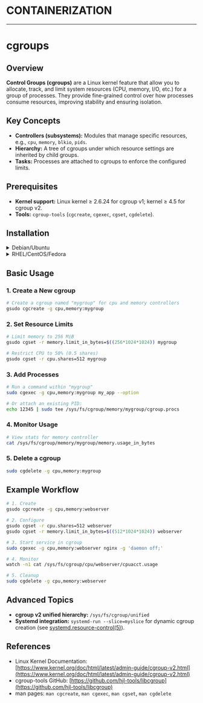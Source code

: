 # CONTAINERIZATION

---

# cgroups

## Overview

**Control Groups (cgroups)** are a Linux kernel feature that allow you to allocate, track, and limit system resources (CPU, memory, I/O, etc.) for a group of processes. They provide fine‑grained control over how processes consume resources, improving stability and ensuring isolation.

## Key Concepts

* **Controllers (subsystems):** Modules that manage specific resources, e.g., `cpu`, `memory`, `blkio`, `pids`.
* **Hierarchy:** A tree of cgroups under which resource settings are inherited by child groups.
* **Tasks:** Processes are attached to cgroups to enforce the configured limits.

## Prerequisites

* **Kernel support:** Linux kernel ≥ 2.6.24 for cgroup v1; kernel ≥ 4.5 for cgroup v2.
* **Tools:** `cgroup-tools` (`cgcreate`, `cgexec`, `cgset`, `cgdelete`).

## Installation

<details>
<summary>Debian/Ubuntu</summary>
```bash
sudo apt update
sudo apt install cgroup-tools
```
</details>

<details>
<summary>RHEL/CentOS/Fedora</summary>
```bash
sudo yum install libcgroup-tools
```
</details>

## Basic Usage

### 1. Create a New cgroup

```bash
# Create a cgroup named "mygroup" for cpu and memory controllers
gsudo cgcreate -g cpu,memory:mygroup
```

### 2. Set Resource Limits

```bash
# Limit memory to 256 MiB
gsudo cgset -r memory.limit_in_bytes=$((256*1024*1024)) mygroup

# Restrict CPU to 50% (0.5 shares)
gsudo cgset -r cpu.shares=512 mygroup
```

### 3. Add Processes

```bash
# Run a command within "mygroup"
sudo cgexec -g cpu,memory:mygroup my_app --option

# Or attach an existing PID:
echo 12345 | sudo tee /sys/fs/cgroup/memory/mygroup/cgroup.procs
```

### 4. Monitor Usage

```bash
# View stats for memory controller
cat /sys/fs/cgroup/memory/mygroup/memory.usage_in_bytes
```

### 5. Delete a cgroup

```bash
sudo cgdelete -g cpu,memory:mygroup
```

## Example Workflow

```bash
# 1. Create
gsudo cgcreate -g cpu,memory:webserver

# 2. Configure
gsudo cgset -r cpu.shares=512 webserver
gsudo cgset -r memory.limit_in_bytes=$((512*1024*1024)) webserver

# 3. Start service in cgroup
sudo cgexec -g cpu,memory:webserver nginx -g 'daemon off;'

# 4. Monitor
watch -n1 cat /sys/fs/cgroup/cpu/webserver/cpuacct.usage

# 5. Cleanup
sudo cgdelete -g cpu,memory:webserver
```

## Advanced Topics

* **cgroup v2 unified hierarchy:** `/sys/fs/cgroup/unified`
* **Systemd integration:** `systemd-run --slice=myslice` for dynamic cgroup creation (see [systemd.resource-control(5)](https://www.freedesktop.org/software/systemd/man/systemd.resource-control.html)).

## References

* Linux Kernel Documentation: [https://www.kernel.org/doc/html/latest/admin-guide/cgroup-v2.html](https://www.kernel.org/doc/html/latest/admin-guide/cgroup-v2.html)
* cgroup-tools GitHub: [https://github.com/hjl-tools/libcgroup](https://github.com/hjl-tools/libcgroup)
* man pages: `man cgcreate`, `man cgexec`, `man cgset`, `man cgdelete`